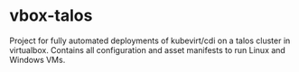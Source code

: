 # vbox-talos
Project for fully automated deployments of kubevirt/cdi on a talos cluster in virtualbox. Contains all configuration and asset manifests to run Linux and Windows VMs.
